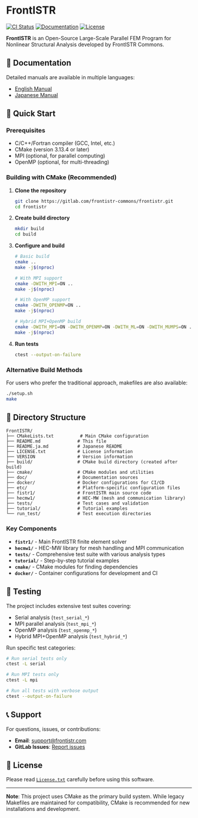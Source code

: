 # FrontISTR

[![CI Status](https://gitlab.com/frontistr-commons/frontistr/badges/master/pipeline.svg)](https://gitlab.com/frontistr-commons/frontistr/-/pipelines)
[![Documentation](https://img.shields.io/badge/docs-latest-blue)](https://manual.frontistr.com/en/)
[![License](https://img.shields.io/badge/license-MIT-green)](License.txt)

**FrontISTR** is an Open-Source Large-Scale Parallel FEM Program for Nonlinear Structural Analysis developed by FrontISTR Commons.

## 📖 Documentation

Detailed manuals are available in multiple languages:
- [English Manual](https://manual.frontistr.com/en/)
- [Japanese Manual](https://manual.frontistr.com/ja/)

## 🚀 Quick Start

### Prerequisites

- C/C++/Fortran compiler (GCC, Intel, etc.)
- CMake (version 3.13.4 or later)
- MPI (optional, for parallel computing)
- OpenMP (optional, for multi-threading)

### Building with CMake (Recommended)

1. **Clone the repository**
   ```bash
   git clone https://gitlab.com/frontistr-commons/frontistr.git
   cd frontistr
   ```

2. **Create build directory**
   ```bash
   mkdir build
   cd build
   ```

3. **Configure and build**
   ```bash
   # Basic build
   cmake ..
   make -j$(nproc)
   
   # With MPI support
   cmake -DWITH_MPI=ON ..
   make -j$(nproc)
   
   # With OpenMP support
   cmake -DWITH_OPENMP=ON ..
   make -j$(nproc)
   
   # Hybrid MPI+OpenMP build
   cmake -DWITH_MPI=ON -DWITH_OPENMP=ON -DWITH_ML=ON -DWITH_MUMPS=ON ..
   make -j$(nproc)
   ```

4. **Run tests**
   ```bash
   ctest --output-on-failure
   ```

### Alternative Build Methods

For users who prefer the traditional approach, makefiles are also available:
```bash
./setup.sh
make
```

## 📁 Directory Structure

```
FrontISTR/
├── CMakeLists.txt          # Main CMake configuration
├── README.md              # This file
├── README.ja.md           # Japanese README
├── LICENSE.txt            # License information
├── VERSION                # Version information
├── build/                 # CMake build directory (created after build)
├── cmake/                 # CMake modules and utilities
├── doc/                   # Documentation sources
├── docker/                # Docker configurations for CI/CD
├── etc/                   # Platform-specific configuration files
├── fistr1/                # FrontISTR main source code
├── hecmw1/                # HEC-MW (mesh and communication library)
├── tests/                 # Test cases and validation
├── tutorial/              # Tutorial examples
└── run_test/              # Test execution directories
```

### Key Components

- **`fistr1/`** - Main FrontISTR finite element solver
- **`hecmw1/`** - HEC-MW library for mesh handling and MPI communication
- **`tests/`** - Comprehensive test suite with various analysis types
- **`tutorial/`** - Step-by-step tutorial examples
- **`cmake/`** - CMake modules for finding dependencies
- **`docker/`** - Container configurations for development and CI

## 🧪 Testing

The project includes extensive test suites covering:
- Serial analysis (`test_serial_*`)
- MPI parallel analysis (`test_mpi_*`)
- OpenMP analysis (`test_openmp_*`)
- Hybrid MPI+OpenMP analysis (`test_hybrid_*`)

Run specific test categories:
```bash
# Run serial tests only
ctest -L serial

# Run MPI tests only
ctest -L mpi

# Run all tests with verbose output
ctest --output-on-failure
```

## 📞 Support

For questions, issues, or contributions:
- **Email**: support@frontistr.com
- **GitLab Issues**: [Report issues](https://gitlab.com/frontistr-commons/frontistr/-/issues)

## 📄 License

Please read [`License.txt`](License.txt) carefully before using this software.

---

**Note**: This project uses CMake as the primary build system. While legacy Makefiles are maintained for compatibility, CMake is recommended for new installations and development.
